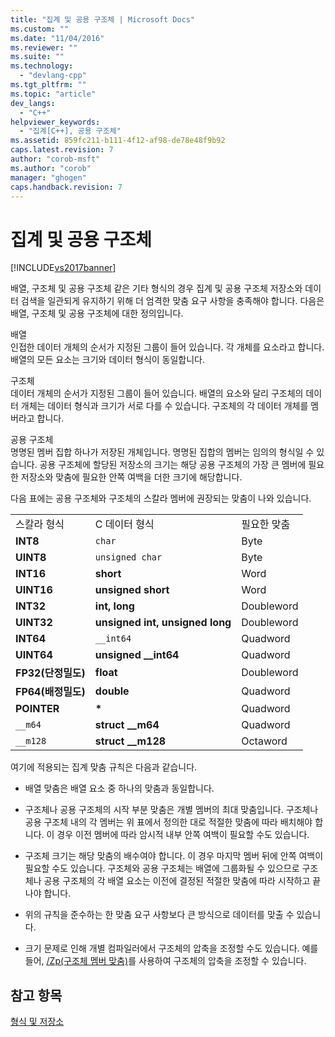 ```yaml
---
title: "집계 및 공용 구조체 | Microsoft Docs"
ms.custom: ""
ms.date: "11/04/2016"
ms.reviewer: ""
ms.suite: ""
ms.technology: 
  - "devlang-cpp"
ms.tgt_pltfrm: ""
ms.topic: "article"
dev_langs: 
  - "C++"
helpviewer_keywords: 
  - "집계[C++], 공용 구조체"
ms.assetid: 859fc211-b111-4f12-af98-de78e48f9b92
caps.latest.revision: 7
author: "corob-msft"
ms.author: "corob"
manager: "ghogen"
caps.handback.revision: 7
---
```

# 집계 및 공용 구조체
[!INCLUDE[vs2017banner](../assembler/inline/includes/vs2017banner.md)]

배열, 구조체 및 공용 구조체 같은 기타 형식의 경우 집계 및 공용 구조체 저장소와 데이터 검색을 일관되게 유지하기 위해 더 엄격한 맞춤 요구 사항을 충족해야 합니다.  다음은 배열, 구조체 및 공용 구조체에 대한 정의입니다.  
  
 배열  
 인접한 데이터 개체의 순서가 지정된 그룹이 들어 있습니다.  각 개체를 요소라고 합니다.  배열의 모든 요소는 크기와 데이터 형식이 동일합니다.  
  
 구조체  
 데이터 개체의 순서가 지정된 그룹이 들어 있습니다.  배열의 요소와 달리 구조체의 데이터 개체는 데이터 형식과 크기가 서로 다를 수 있습니다.  구조체의 각 데이터 개체를 멤버라고 합니다.  
  
 공용 구조체  
 명명된 멤버 집합 하나가 저장된 개체입니다.  명명된 집합의 멤버는 임의의 형식일 수 있습니다.  공용 구조체에 할당된 저장소의 크기는 해당 공용 구조체의 가장 큰 멤버에 필요한 저장소와 맞춤에 필요한 안쪽 여백을 더한 크기에 해당합니다.  
  
 다음 표에는 공용 구조체와 구조체의 스칼라 멤버에 권장되는 맞춤이 나와 있습니다.  
  
||||  
|-|-|-|  
|스칼라 형식|C 데이터 형식|필요한 맞춤|  
|**INT8**|`char`|Byte|  
|**UINT8**|`unsigned char`|Byte|  
|**INT16**|**short**|Word|  
|**UINT16**|**unsigned short**|Word|  
|**INT32**|**int, long**|Doubleword|  
|**UINT32**|**unsigned int, unsigned long**|Doubleword|  
|**INT64**|`__int64`|Quadword|  
|**UINT64**|**unsigned \_\_int64**|Quadword|  
|**FP32\(단정밀도\)**|**float**|Doubleword|  
|**FP64\(배정밀도\)**|**double**|Quadword|  
|**POINTER**|**\***|Quadword|  
|`__m64`|**struct \_\_m64**|Quadword|  
|`__m128`|**struct \_\_m128**|Octaword|  
  
 여기에 적용되는 집계 맞춤 규칙은 다음과 같습니다.  
  
-   배열 맞춤은 배열 요소 중 하나의 맞춤과 동일합니다.  
  
-   구조체나 공용 구조체의 시작 부분 맞춤은 개별 멤버의 최대 맞춤입니다.  구조체나 공용 구조체 내의 각 멤버는 위 표에서 정의한 대로 적절한 맞춤에 따라 배치해야 합니다. 이 경우 이전 멤버에 따라 암시적 내부 안쪽 여백이 필요할 수도 있습니다.  
  
-   구조체 크기는 해당 맞춤의 배수여야 합니다. 이 경우 마지막 멤버 뒤에 안쪽 여백이 필요할 수도 있습니다.  구조체와 공용 구조체는 배열에 그룹화될 수 있으므로 구조체나 공용 구조체의 각 배열 요소는 이전에 결정된 적절한 맞춤에 따라 시작하고 끝나야 합니다.  
  
-   위의 규칙을 준수하는 한 맞춤 요구 사항보다 큰 방식으로 데이터를 맞출 수 있습니다.  
  
-   크기 문제로 인해 개별 컴파일러에서 구조체의 압축을 조정할 수도 있습니다.  예를 들어, [\/Zp\(구조체 멤버 맞춤\)](../build/reference/zp-struct-member-alignment.md)를 사용하여 구조체의 압축을 조정할 수 있습니다.  
  
## 참고 항목  
 [형식 및 저장소](../build/types-and-storage.md)